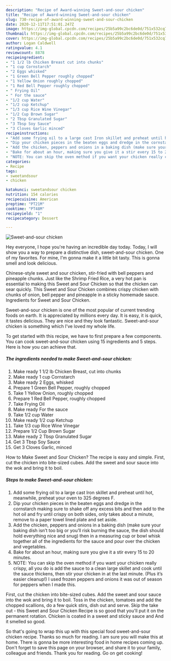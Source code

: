 ```yaml
---
description: "Recipe of Award-winning Sweet-and-sour chicken"
title: "Recipe of Award-winning Sweet-and-sour chicken"
slug: 730-recipe-of-award-winning-sweet-and-sour-chicken
date: 2020-12-11T17:51:01.247Z
image: https://img-global.cpcdn.com/recipes/25b5a99c2bc6de0d/751x532cq70/sweet-and-sour-chicken-recipe-main-photo.jpg
thumbnail: https://img-global.cpcdn.com/recipes/25b5a99c2bc6de0d/751x532cq70/sweet-and-sour-chicken-recipe-main-photo.jpg
cover: https://img-global.cpcdn.com/recipes/25b5a99c2bc6de0d/751x532cq70/sweet-and-sour-chicken-recipe-main-photo.jpg
author: Logan Caldwell
ratingvalue: 4.1
reviewcount: 8878
recipeingredient:
- "1 1/2 lb Chicken Breast cut into chunks"
- "1 cup Cornstarch"
- "2 Eggs whisked"
- "1 Green Bell Pepper roughly chopped"
- "1 Yellow Onion roughly chopped"
- "1 Red Bell Pepper roughly chopped"
- " Frying Oil"
- " For the sauce"
- "1/2 cup Water"
- "1/2 cup Ketchup"
- "1/3 cup Rice Wine Vinegar"
- "1/2 Cup Brown Sugar"
- "2 Tbsp Granulated Sugar"
- "3 Tbsp Soy Sauce"
- "3 Cloves Garlic minced"
recipeinstructions:
- "Add some frying oil to a large cast Iron skillet and preheat until hot, meanwhile, preheat your oven to 325 degrees F."
- "Dip your chicken pieces in the beaten eggs and dredge in the cornstarch making sure to shake off any excess bits and then add to the hot oil and fry until crispy on both sides, only takes about a minute, remove to a paper towel lined plate and set aside."
- "Add the chicken, peppers and onions in a baking dish (make sure your baking dish isn’t too big or you’ll risk burning the sauce, the dish should hold everything nice and snug) then in a measuring cup or bowl whisk together all of the ingredients for the sauce and pour over the chicken and vegetables."
- "Bake for about an hour, making sure you give it a stir every 15 to 20 minutes."
- "NOTE: You can skip the oven method if you want your chicken really crispy, all you do is add the sauce to a clean large skillet and cook until the sauce thickens, then stir your chicken in at the last minute. (Plus it’s easier cleanup!) I used frozen peppers and onions it was out of season for peppers when I made this."
categories:
- Recipe
tags:
- sweetandsour
- chicken

katakunci: sweetandsour chicken 
nutrition: 154 calories
recipecuisine: American
preptime: "PT21M"
cooktime: "PT48M"
recipeyield: "1"
recipecategory: Dessert

---
```



![Sweet-and-sour chicken](https://img-global.cpcdn.com/recipes/25b5a99c2bc6de0d/751x532cq70/sweet-and-sour-chicken-recipe-main-photo.jpg)

Hey everyone, I hope you're having an incredible day today. Today, I will show you a way to prepare a distinctive dish, sweet-and-sour chicken. One of my favorites. For mine, I'm gonna make it a little bit tasty. This is gonna smell and look delicious.

Chinese-style sweet and sour chicken, stir-fried with bell peppers and pineapple chunks. Just like the Shrimp Fried Rice, a very hot pan is essential to making this Sweet and Sour Chicken so that the chicken can sear quickly. This Sweet and Sour Chicken combines crispy chicken with chunks of onion, bell pepper and pineapple in a sticky homemade sauce. Ingredients for Sweet and Sour Chicken.

Sweet-and-sour chicken is one of the most popular of current trending foods on earth. It is appreciated by millions every day. It is easy, it is quick, it tastes delicious. They are nice and they look fantastic. Sweet-and-sour chicken is something which I've loved my whole life.


To get started with this recipe, we have to first prepare a few components. You can cook sweet-and-sour chicken using 15 ingredients and 5 steps. Here is how you can achieve that.

<!--inarticleads1-->

##### The ingredients needed to make Sweet-and-sour chicken:

1. Make ready 1 1/2 lb Chicken Breast, cut into chunks
1. Make ready 1 cup Cornstarch
1. Make ready 2 Eggs, whisked
1. Prepare 1 Green Bell Pepper, roughly chopped
1. Take 1 Yellow Onion, roughly chopped
1. Prepare 1 Red Bell Pepper, roughly chopped
1. Take  Frying Oil
1. Make ready  For the sauce
1. Take 1/2 cup Water
1. Make ready 1/2 cup Ketchup
1. Take 1/3 cup Rice Wine Vinegar
1. Prepare 1/2 Cup Brown Sugar
1. Make ready 2 Tbsp Granulated Sugar
1. Get 3 Tbsp Soy Sauce
1. Get 3 Cloves Garlic, minced


How to Make Sweet and Sour Chicken? The recipe is easy and simple. First, cut the chicken into bite-sized cubes. Add the sweet and sour sauce into the wok and bring it to boil. 

<!--inarticleads2-->

##### Steps to make Sweet-and-sour chicken:

1. Add some frying oil to a large cast Iron skillet and preheat until hot, meanwhile, preheat your oven to 325 degrees F.
1. Dip your chicken pieces in the beaten eggs and dredge in the cornstarch making sure to shake off any excess bits and then add to the hot oil and fry until crispy on both sides, only takes about a minute, remove to a paper towel lined plate and set aside.
1. Add the chicken, peppers and onions in a baking dish (make sure your baking dish isn’t too big or you’ll risk burning the sauce, the dish should hold everything nice and snug) then in a measuring cup or bowl whisk together all of the ingredients for the sauce and pour over the chicken and vegetables.
1. Bake for about an hour, making sure you give it a stir every 15 to 20 minutes.
1. NOTE: You can skip the oven method if you want your chicken really crispy, all you do is add the sauce to a clean large skillet and cook until the sauce thickens, then stir your chicken in at the last minute. (Plus it’s easier cleanup!) I used frozen peppers and onions it was out of season for peppers when I made this.


First, cut the chicken into bite-sized cubes. Add the sweet and sour sauce into the wok and bring it to boil. Toss in the chicken, tomatoes and add the chopped scallions, do a few quick stirs, dish out and serve. Skip the take out - this Sweet and Sour Chicken Recipe is so good that you&#39;ll put it on the permanent rotation. Chicken is coated in a sweet and sticky sauce and And it smelled so good. 

So that's going to wrap this up with this special food sweet-and-sour chicken recipe. Thanks so much for reading. I am sure you will make this at home. There is gonna be more interesting food in home recipes coming up. Don't forget to save this page on your browser, and share it to your family, colleague and friends. Thank you for reading. Go on get cooking!
